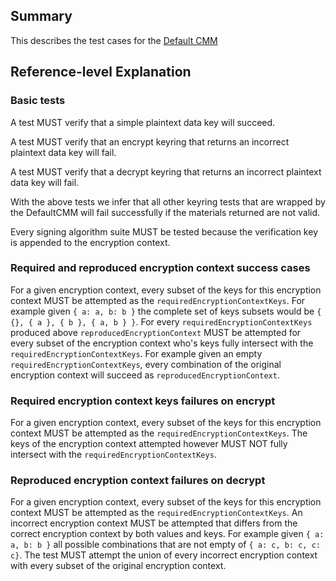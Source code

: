 [//]: # "Copyright Amazon.com Inc. or its affiliates. All Rights Reserved."
[//]: # "SPDX-License-Identifier: CC-BY-SA-4.0"

## Summary

This describes the test cases for the [Default CMM](../../default-cmm.md)

## Reference-level Explanation

### Basic tests

A test MUST verify that a simple plaintext data key will succeed.

A test MUST verify that an encrypt keyring that returns
an incorrect plaintext data key will fail.

A test MUST verify that a decrypt keyring that returns
an incorrect plaintext data key will fail.

With the above tests we infer
that all other keyring tests that are wrapped by the DefaultCMM
will fail successfully if the materials returned are not valid.

Every signing algorithm suite MUST be tested
because the verification key is appended to the encryption context.

### Required and reproduced encryption context success cases

For a given encryption context,
every subset of the keys for this encryption context
MUST be attempted as the `requiredEncryptionContextKeys`.
For example given `{ a: a, b: b }` the complete set of keys subsets
would be `{ {}, { a }, { b }, { a, b } }`.
For every `requiredEncryptionContextKeys` produced above
`reproducedEncryptionContext` MUST be attempted
for every subset of the encryption context
who's keys fully intersect with the `requiredEncryptionContextKeys`.
For example given an empty `requiredEncryptionContextKeys`,
every combination of the original encryption context
will succeed as `reproducedEncryptionContext`.

### Required encryption context keys failures on encrypt

For a given encryption context,
every subset of the keys for this encryption context
MUST be attempted as the `requiredEncryptionContextKeys`.
The keys of the encryption context attempted however
MUST NOT fully intersect with the `requiredEncryptionContextKeys`.

### Reproduced encryption context failures on decrypt

For a given encryption context,
every subset of the keys for this encryption context
MUST be attempted as the `requiredEncryptionContextKeys`.
An incorrect encryption context
MUST be attempted that differs from the correct encryption context
by both values and keys.
For example given `{ a: a, b: b }` all possible combinations
that are not empty of `{ a: c, b: c, c: c}`.
The test MUST attempt the union of every incorrect encryption context
with every subset of the original encryption context.
